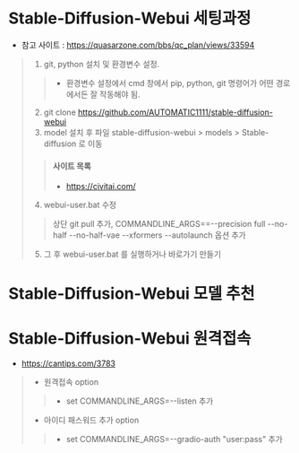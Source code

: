 # Stable-Diffusion-Webui 세팅과정
- 참고 사이트 : https://quasarzone.com/bbs/qc_plan/views/33594
> 1. git, python 설치 및 환경변수 설정.
>> - 환경변수 설정에서 cmd 창에서 pip, python, git 명령어가 어떤 경로에서든 잘 작동해야 됨.
> 2. git clone https://github.com/AUTOMATIC1111/stable-diffusion-webui
> 3. model 설치 후 파일 stable-diffusion-webui > models > Stable-diffusion 로 이동
>> #### 사이트 목록
>> - https://civitai.com/
> 4. webui-user.bat 수정
>> 상단 git pull 추가, COMMANDLINE_ARGS==--precision full --no-half --no-half-vae --xformers --autolaunch 옵션 추가
> 5. 그 후 webui-user.bat 를 실행하거나 바로가기 만들기

# Stable-Diffusion-Webui 모델 추천

# Stable-Diffusion-Webui 원격접속
- https://cantips.com/3783
> - 원격접속 option
>> - set COMMANDLINE_ARGS=--listen 추가
> - 아이디 패스워드 추가 option
>> - set COMMANDLINE_ARGS=--gradio-auth "user:pass" 추가